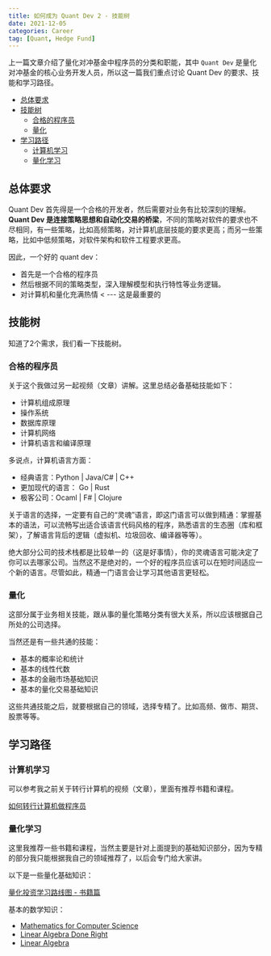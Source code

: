 ```yaml
---
title: 如何成为 Quant Dev 2 - 技能树
date: 2021-12-05
categories: Career
tag: [Quant, Hedge Fund]
---
```


上一篇文章介绍了量化对冲基金中程序员的分类和职能，其中 `Quant Dev` 是量化对冲基金的核心业务开发人员，所以这一篇我们重点讨论 Quant Dev 的要求、技能和学习路径。

- [总体要求](#总体要求)
- [技能树](#技能树)
  - [合格的程序员](#合格的程序员)
  - [量化](#量化)
- [学习路径](#学习路径)
  - [计算机学习](#计算机学习)
  - [量化学习](#量化学习)

## 总体要求

Quant Dev 首先得是一个合格的开发者，然后需要对业务有比较深刻的理解。**Quant Dev 是连接策略思想和自动化交易的桥梁**，不同的策略对软件的要求也不尽相同，有一些策略，比如高频策略，对计算机底层技能的要求更高；而另一些策略，比如中低频策略，对软件架构和软件工程要求更高。

因此，一个好的 quant dev：

- 首先是一个合格的程序员
- 然后根据不同的策略类型，深入理解模型和执行特性等业务逻辑。
- 对计算机和量化充满热情 < --- 这是最重要的

## 技能树

知道了2个需求，我们看一下技能树。

### 合格的程序员

关于这个我做过另一起视频（文章）讲解。这里总结必备基础技能如下：

- 计算机组成原理
- 操作系统
- 数据库原理
- 计算机网络
- 计算机语言和编译原理

多说点，计算机语言方面：

- 经典语言：Python | Java/C# | C++
- 更加现代的语言： Go | Rust
- 极客公司：Ocaml | F# | Clojure

关于语言的选择，一定要有自己的“灵魂”语言，即这门语言可以做到精通：掌握基本的语法，可以流畅写出适合该语言代码风格的程序，熟悉语言的生态圈（库和框架），了解语言背后的逻辑（虚拟机、垃圾回收、编译器等等）。

绝大部分公司的技术栈都是比较单一的（这是好事情），你的灵魂语言可能决定了你可以去哪家公司。当然这不是绝对的，一个好的程序员应该可以在短时间适应一个新的语言。尽管如此，精通一门语言会让学习其他语言更轻松。

### 量化

这部分属于业务相关技能，跟从事的量化策略分类有很大关系，所以应该根据自己所处的公司选择。

当然还是有一些共通的技能：

- 基本的概率论和统计
- 基本的线性代数
- 基本的金融市场基础知识
- 基本的量化交易基础知识

这些共通技能之后，就要根据自己的领域，选择专精了。比如高频、做市、期货、股票等等。

## 学习路径

### 计算机学习

可以参考我之前关于转行计算机的视频（文章），里面有推荐书籍和课程。

[如何转行计算机做程序员](https://wangzhe3224.github.io/2021/10/20/roadpath/)

### 量化学习

这里我推荐一些书籍和课程，当然主要是针对上面提到的基础知识部分，因为专精的部分我只能根据我自己的领域推荐了，以后会专门给大家讲。

以下是一些量化基础知识：

[量化投资学习路线图 - 书籍篇](https://wangzhe3224.github.io/2021/12/04/quant_trading_books/)

基本的数学知识：

- [Mathematics for Computer Science](https://ocw.mit.edu/courses/electrical-engineering-and-computer-science/6-042j-mathematics-for-computer-science-fall-2010/)
- [Linear Algebra Done Right](https://linear.axler.net/)
- [Linear Algebra](https://ocw.mit.edu/courses/mathematics/18-700-linear-algebra-fall-2013/index.htm)